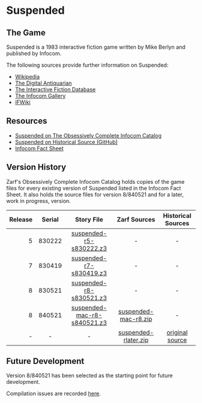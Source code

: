 # Suspended

## The Game

Suspended is a 1983 interactive fiction game written by Mike Berlyn and published by Infocom.

The following sources provide further information on Suspended:

* [Wikipedia](https://en.wikipedia.org/wiki/Suspended_(video_game))
* [The Digital Antiquarian](https://www.filfre.net/2013/03/suspended/)
* [The Interactive Fiction Database](https://ifdb.tads.org/viewgame?id=t47hei9uq10xoar8)
* [The Infocom Gallery](https://gallery.guetech.org/suspended/suspended.html)
* [IFWiki](http://www.ifwiki.org/index.php/Suspended)

## Resources

* [Suspended on The Obsessively Complete Infocom Catalog](https://eblong.com/infocom/#suspended)
* [Suspended on Historical Source (GitHub)](https://github.com/historicalsource/suspended)
* [Infocom Fact Sheet](http://pdd.if-legends.org/infocom/fact-sheet.txt)

## Version History

Zarf's Obsessively Complete Infocom Catalog holds copies of the game files for every existing version of Suspended listed in the Infocom Fact Sheet. It also holds the source files for version 8/840521 and for a later, work in progress, version.

| Release | Serial | Story File                    | Zarf Sources           | Historical Sources |
| -------:|:------:|:-----------------------------:|:----------------------:|:------------------:|
|       5 | 830222 |     [suspended-r5-s830222.z3] |                      - |                  - |
|       7 | 830419 |     [suspended-r7-s830419.z3] |                      - |                  - |
|       8 | 830521 |     [suspended-r8-s830521.z3] |                      - |                  - |
|       8 | 840521 | [suspended-mac-r8-s840521.z3] | [suspended-mac-r8.zip] |                  - |
|       - |      - |                             - | [suspended-rlater.zip] |  [original source] |

[suspended-r5-s830222.z3]: https://eblong.com/infocom/gamefiles/suspended-r5-s830222.z3

[suspended-r7-s830419.z3]: https://eblong.com/infocom/gamefiles/suspended-r7-s830419.z3

[suspended-r8-s830521.z3]: https://eblong.com/infocom/gamefiles/suspended-r8-s830521.z3

[suspended-mac-r8-s840521.z3]: https://eblong.com/infocom/gamefiles/suspended-mac-r8-s840521.z3
[suspended-mac-r8.zip]: https://eblong.com/infocom/sources/suspended-mac-r8.zip

[suspended-rlater.zip]: https://eblong.com/infocom/sources/suspended-rlater.zip
[original source]: https://github.com/historicalsource/suspended/tree/d88d7a8bc28285cb1088060e8daf9cc97c01dd50

## Future Development

Version 8/840521 has been selected as the starting point for future development.

Compilation issues are recorded [here](https://github.com/the-infocom-files/suspended/issues/2).
